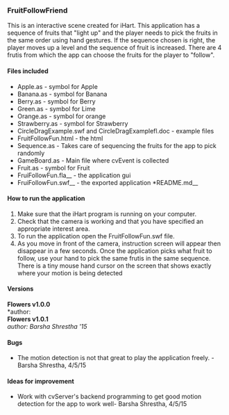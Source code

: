 ### FruitFollowFriend

This is an interactive scene created for iHart. This application has a sequence of fruits that "light up" and the player 
needs to pick the fruits in the same order using hand gestures. If the sequence chosen is right, the player moves up a level and
the sequence of fruit is increased. There are 4 frutis from which the app can choose the fruits for the player to "follow". 


#### Files included
* Apple.as - symbol for Apple
* Banana.as - symbol for Banana
* Berry.as - symbol for Berry
* Green.as - symbol for Lime
* Orange.as - symbol for orange
* Strawberry.as - symbol for Strawberry
* CircleDragExample.swf and CircleDragExamplefl.doc - example files
* FruitFollowFun.html - the html
* Sequence.as - Takes care of sequencing the fruits for the app to pick randomly
* GameBoard.as - Main file where cvEvent is collected
* Fruit.as - symbol for Fruit
* FruiFollowFun.fla__ - the application gui
* FruiFollowFun.swf__ - the exported application
*README.md__


#### How to run the application  
1. Make sure that the iHart program is running on your computer.
2. Check that the camera is working and that you have specified an appropriate interest area.
3. To run the application open the FruitFollowFun.swf file.
4. As you move in front of the camera, instruction screen will appear then disappear in a few seconds. Once the application picks
what fruit to follow, use your hand to pick the same frutis in the same sequence. There is a tiny mouse hand cursor on the screen 
that shows exactly where your motion is being detected



#### Versions  
**Flowers v1.0.0**  
*author:   
**Flowers v1.0.1**   
*author: Barsha Shrestha '15*
 

#### Bugs
* The motion detection is not that great to play the application freely.  - Barsha Shrestha, 4/5/15

#### Ideas for improvement
* Work with cvServer's backend programming to get good motion detection for the app to work well- Barsha Shrestha, 4/5/15
